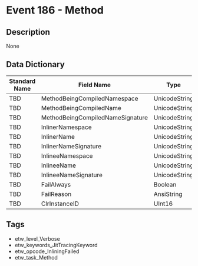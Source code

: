 # Event 186 - Method

## Description
None

## Data Dictionary
|Standard Name|Field Name|Type|Description|Sample Value|
|---|---|---|---|---|
|TBD|MethodBeingCompiledNamespace|UnicodeString|None|`None`|
|TBD|MethodBeingCompiledName|UnicodeString|None|`None`|
|TBD|MethodBeingCompiledNameSignature|UnicodeString|None|`None`|
|TBD|InlinerNamespace|UnicodeString|None|`None`|
|TBD|InlinerName|UnicodeString|None|`None`|
|TBD|InlinerNameSignature|UnicodeString|None|`None`|
|TBD|InlineeNamespace|UnicodeString|None|`None`|
|TBD|InlineeName|UnicodeString|None|`None`|
|TBD|InlineeNameSignature|UnicodeString|None|`None`|
|TBD|FailAlways|Boolean|None|`None`|
|TBD|FailReason|AnsiString|None|`None`|
|TBD|ClrInstanceID|UInt16|None|`None`|

## Tags
* etw_level_Verbose
* etw_keywords_JitTracingKeyword
* etw_opcode_InliningFailed
* etw_task_Method